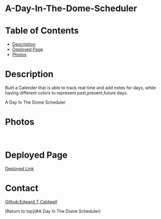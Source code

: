 # A-Day-In-The-Dome-Scheduler

# Table of Contents
* [Description](#description)
* [Deployed Page](#deployed-page)
* [Photos](#photos)

# Description
Built a Calender that is able to track real time and add notes for days, while having different colors to represent past,present,future days.

A Day In The Dome Scheduler
# Photos
<img src=""/>
<img src=""/>

# Deployed Page
<a href="https://eddybowbow.github.io/A-Day-In-The-Dome-Scheduler/">Deployed Link</a> 
 
# Contact
<a href="https://github.com/eDDyBoWbOw">Github:Edward T Caldwell</a><br>

[Return to top](#A Day In The Dome Scheduler)
